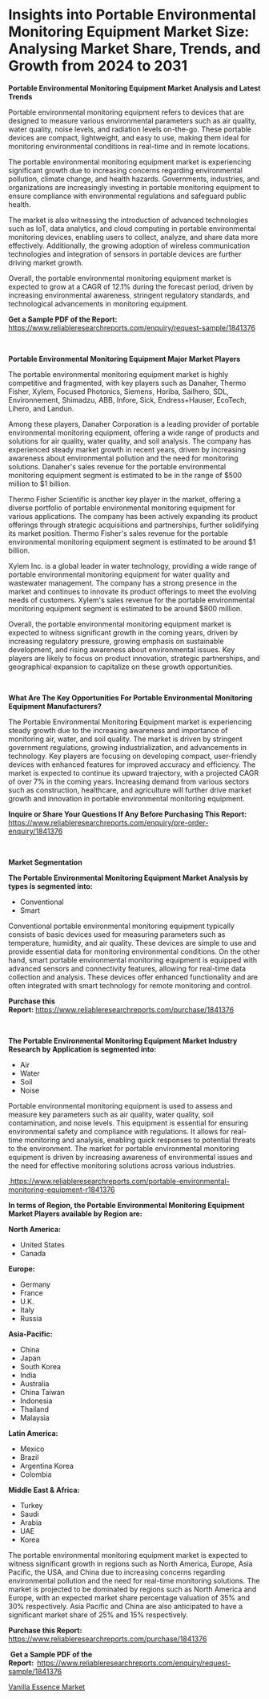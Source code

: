 <p><h1>Insights into Portable Environmental Monitoring Equipment Market Size: Analysing Market Share, Trends, and Growth from 2024 to 2031</h1></p><p><strong>Portable Environmental Monitoring Equipment Market Analysis and Latest Trends</strong></p>
<p><p>Portable environmental monitoring equipment refers to devices that are designed to measure various environmental parameters such as air quality, water quality, noise levels, and radiation levels on-the-go. These portable devices are compact, lightweight, and easy to use, making them ideal for monitoring environmental conditions in real-time and in remote locations.</p><p>The portable environmental monitoring equipment market is experiencing significant growth due to increasing concerns regarding environmental pollution, climate change, and health hazards. Governments, industries, and organizations are increasingly investing in portable monitoring equipment to ensure compliance with environmental regulations and safeguard public health.</p><p>The market is also witnessing the introduction of advanced technologies such as IoT, data analytics, and cloud computing in portable environmental monitoring devices, enabling users to collect, analyze, and share data more effectively. Additionally, the growing adoption of wireless communication technologies and integration of sensors in portable devices are further driving market growth.</p><p>Overall, the portable environmental monitoring equipment market is expected to grow at a CAGR of 12.1% during the forecast period, driven by increasing environmental awareness, stringent regulatory standards, and technological advancements in monitoring equipment.</p></p>
<p><strong>Get a Sample PDF of the Report:&nbsp;</strong> <a href="https://www.reliableresearchreports.com/enquiry/request-sample/1841376">https://www.reliableresearchreports.com/enquiry/request-sample/1841376</a></p>
<p>&nbsp;</p>
<p><strong>Portable Environmental Monitoring Equipment Major Market Players</strong></p>
<p><p>The portable environmental monitoring equipment market is highly competitive and fragmented, with key players such as Danaher, Thermo Fisher, Xylem, Focused Photonics, Siemens, Horiba, Sailhero, SDL, Environnement, Shimadzu, ABB, Infore, Sick, Endress+Hauser, EcoTech, Lihero, and Landun. </p><p>Among these players, Danaher Corporation is a leading provider of portable environmental monitoring equipment, offering a wide range of products and solutions for air quality, water quality, and soil analysis. The company has experienced steady market growth in recent years, driven by increasing awareness about environmental pollution and the need for monitoring solutions. Danaher's sales revenue for the portable environmental monitoring equipment segment is estimated to be in the range of $500 million to $1 billion.</p><p>Thermo Fisher Scientific is another key player in the market, offering a diverse portfolio of portable environmental monitoring equipment for various applications. The company has been actively expanding its product offerings through strategic acquisitions and partnerships, further solidifying its market position. Thermo Fisher's sales revenue for the portable environmental monitoring equipment segment is estimated to be around $1 billion.</p><p>Xylem Inc. is a global leader in water technology, providing a wide range of portable environmental monitoring equipment for water quality and wastewater management. The company has a strong presence in the market and continues to innovate its product offerings to meet the evolving needs of customers. Xylem's sales revenue for the portable environmental monitoring equipment segment is estimated to be around $800 million.</p><p>Overall, the portable environmental monitoring equipment market is expected to witness significant growth in the coming years, driven by increasing regulatory pressure, growing emphasis on sustainable development, and rising awareness about environmental issues. Key players are likely to focus on product innovation, strategic partnerships, and geographical expansion to capitalize on these growth opportunities.</p></p>
<p>&nbsp;</p>
<p><strong>What Are The Key Opportunities For Portable Environmental Monitoring Equipment Manufacturers?</strong></p>
<p><p>The Portable Environmental Monitoring Equipment market is experiencing steady growth due to the increasing awareness and importance of monitoring air, water, and soil quality. The market is driven by stringent government regulations, growing industrialization, and advancements in technology. Key players are focusing on developing compact, user-friendly devices with enhanced features for improved accuracy and efficiency. The market is expected to continue its upward trajectory, with a projected CAGR of over 7% in the coming years. Increasing demand from various sectors such as construction, healthcare, and agriculture will further drive market growth and innovation in portable environmental monitoring equipment.</p></p>
<p><strong>Inquire or Share Your Questions If Any Before Purchasing This Report:</strong> <a href="https://www.reliableresearchreports.com/enquiry/pre-order-enquiry/1841376">https://www.reliableresearchreports.com/enquiry/pre-order-enquiry/1841376</a></p>
<p>&nbsp;</p>
<p><strong>Market Segmentation</strong></p>
<p><strong>The Portable Environmental Monitoring Equipment Market Analysis by types is segmented into:</strong></p>
<p><ul><li>Conventional</li><li>Smart</li></ul></p>
<p><p>Conventional portable environmental monitoring equipment typically consists of basic devices used for measuring parameters such as temperature, humidity, and air quality. These devices are simple to use and provide essential data for monitoring environmental conditions. On the other hand, smart portable environmental monitoring equipment is equipped with advanced sensors and connectivity features, allowing for real-time data collection and analysis. These devices offer enhanced functionality and are often integrated with smart technology for remote monitoring and control.</p></p>
<p><strong>Purchase this Report:&nbsp;</strong><a href="https://www.reliableresearchreports.com/purchase/1841376">https://www.reliableresearchreports.com/purchase/1841376</a></p>
<p>&nbsp;</p>
<p><strong>The Portable Environmental Monitoring Equipment Market Industry Research by Application is segmented into:</strong></p>
<p><ul><li>Air</li><li>Water</li><li>Soil</li><li>Noise</li></ul></p>
<p><p>Portable environmental monitoring equipment is used to assess and measure key parameters such as air quality, water quality, soil contamination, and noise levels. This equipment is essential for ensuring environmental safety and compliance with regulations. It allows for real-time monitoring and analysis, enabling quick responses to potential threats to the environment. The market for portable environmental monitoring equipment is driven by increasing awareness of environmental issues and the need for effective monitoring solutions across various industries.</p></p>
<p><a href="https://www.reliableresearchreports.com/portable-environmental-monitoring-equipment-r1841376">&nbsp;https://www.reliableresearchreports.com/portable-environmental-monitoring-equipment-r1841376</a></p>
<p><strong>In terms of Region, the Portable Environmental Monitoring Equipment Market Players available by Region are:</strong></p>
<p>
    <p> <strong> North America: </strong>
        <ul>
            <li>United States</li>
            <li>Canada</li>
        </ul>
        </p> 
    <p> <strong> Europe: </strong>
        <ul>
            <li>Germany</li>
            <li>France</li>
            <li>U.K.</li>
            <li>Italy</li>
            <li>Russia</li>
        </ul>
        </p> 
    <p> <strong> Asia-Pacific: </strong>
        <ul>
            <li>China</li>
            <li>Japan</li>
            <li>South Korea</li>
            <li>India</li>
            <li>Australia</li>
            <li>China Taiwan</li>
            <li>Indonesia</li>
            <li>Thailand</li>
            <li>Malaysia</li>
        </ul>
        </p> 
    <p> <strong> Latin America: </strong>
        <ul>
            <li>Mexico</li>
            <li>Brazil</li>
            <li>Argentina Korea</li>
            <li>Colombia</li>
        </ul>
        </p> 
    <p> <strong> Middle East & Africa: </strong>
        <ul>
            <li>Turkey</li>
            <li>Saudi</li>
            <li>Arabia</li>
            <li>UAE</li>
            <li>Korea</li>
        </ul>
    </p>
    </p>
<p><p>The portable environmental monitoring equipment market is expected to witness significant growth in regions such as North America, Europe, Asia Pacific, the USA, and China due to increasing concerns regarding environmental pollution and the need for real-time monitoring solutions. The market is projected to be dominated by regions such as North America and Europe, with an expected market share percentage valuation of 35% and 30% respectively. Asia Pacific and China are also anticipated to have a significant market share of 25% and 15% respectively.</p></p>
<p><strong>Purchase this Report: </strong><a href="https://www.reliableresearchreports.com/purchase/1841376">https://www.reliableresearchreports.com/purchase/1841376</a></p>
<p>&nbsp;<strong>Get a Sample PDF of the Report:&nbsp;&nbsp;</strong><a href="https://www.reliableresearchreports.com/enquiry/request-sample/1841376">https://www.reliableresearchreports.com/enquiry/request-sample/1841376</a></p>
<p><strong></strong></p>
<p><p><a href="https://issuu.com/reportprime-2/docs/vanilla-essence-market-size-2030.pptx">Vanilla Essence Market</a></p></p>